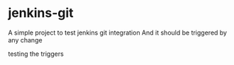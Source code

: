 # jenkins-git

A simple project to test jenkins git integration
And it should be triggered by any change

testing the triggers
